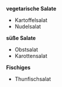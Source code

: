 
**vegetarische Salate**
- Kartoffelsalat
- Nudelsalat


**süße Salate**
- Obstsalat
- Karottensalat

**Fischiges**
- Thunfischsalat


